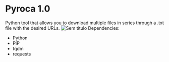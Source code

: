 # Pyroca 1.0
Python tool that allows you to download multiple files in series through a .txt file with the desired URLs.
![Sem título](https://github.com/user-attachments/assets/19ccb9a1-a030-4f5a-b8e7-9f85e7261fbe)
Dependencies:
 - Python
 - PiP
 - tqdm
 - requests

